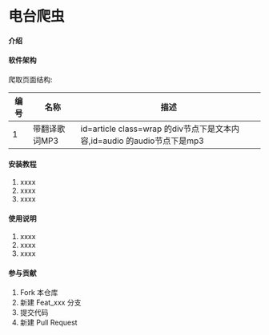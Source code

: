 # 电台爬虫

#### 介绍

#### 软件架构

爬取页面结构:

| 编号 | 名称 | 描述 |
| ---  | --- | --- |
| 1   | 带翻译歌词MP3 | id=article class=wrap 的div节点下是文本内容,id=audio 的audio节点下是mp3|



#### 安装教程

1. xxxx
2. xxxx
3. xxxx

#### 使用说明

1. xxxx
2. xxxx
3. xxxx

#### 参与贡献

1. Fork 本仓库
2. 新建 Feat_xxx 分支
3. 提交代码
4. 新建 Pull Request
